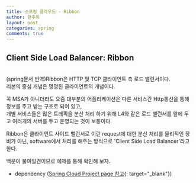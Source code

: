 ```yaml
---
title: 스프링 클라우드 - Ribbon
author: 한주희
layout: post
categories: spring
comments: true
---
```

## Client Side Load Balancer: Ribbon

<br>(spring문서 번역)Ribbon은 HTTP 및 TCP 클라이언트 측 로드 밸런서이다.
<br>리본의 중심 개념은 명명된 클라이언트의 개념이다.

꼭 MSA가 아니더라도 요즘 대부분의 어플리케이션은 다른 서비스간 Http통신을 통해 정보를 주고 받는 구조로 되어 있고,
<br>개별 서비스들은 많은 트래픽을 분산 처리 하기 위해 L4와 같은 로드 밸런서를 앞에 두고 여러개의 서버를 두고 운영되는 것이 보통이다.

Ribbon은 클라이언트 사이드 밸런서로 이런 request에 대한 분산 처리를 물리적인 장비가 아닌, software에서 처리를 해주는
방식으로 'Client Side Load Balancer'라고 한다.

백문이 불여일견이므로 예제를 통해 확인해 보자.

* dependency ([Spring Cloud Project page 참고](https://projects.spring.io/spring-cloud/){: target="_blank"})
